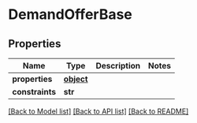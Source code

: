 # DemandOfferBase

## Properties
Name | Type | Description | Notes
------------ | ------------- | ------------- | -------------
**properties** | [**object**](.md) |  | 
**constraints** | **str** |  | 

[[Back to Model list]](../README.md#documentation-for-models) [[Back to API list]](../README.md#documentation-for-api-endpoints) [[Back to README]](../README.md)


